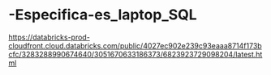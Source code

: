 # -Especifica-es_laptop_SQL
https://databricks-prod-cloudfront.cloud.databricks.com/public/4027ec902e239c93eaaa8714f173bcfc/3283288990674640/3051670633186373/6823923729098204/latest.html
